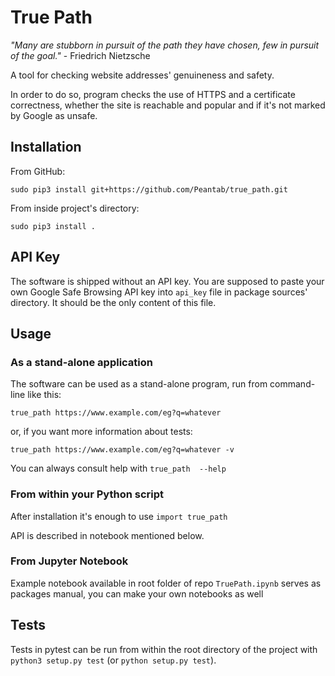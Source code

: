 True Path
==========

*"Many are stubborn in pursuit of the path they have chosen, few in pursuit of the goal."* - Friedrich Nietzsche

A tool for checking website addresses' genuineness and safety.

In order to do so, program checks the use of HTTPS and a certificate correctness, whether the site is reachable and popular and if it's not marked by Google as unsafe.

## Installation

From GitHub:

`sudo pip3 install git+https://github.com/Peantab/true_path.git
`

From inside project's directory:

`sudo pip3 install .`

## API Key

The software is shipped without an API key. You are supposed to paste your own Google Safe Browsing API key into `api_key` file in package sources' directory. It should be the only content of this file.

## Usage

### As a stand-alone application

The software can be used as a stand-alone program, run from command-line like this:


`true_path https://www.example.com/eg?q=whatever`

or, if you want more information about tests:

`true_path https://www.example.com/eg?q=whatever -v`

You can always consult help with `true_path  --help`

### From within your Python script

After installation it's enough to use `import true_path`

API is described in notebook mentioned below.

### From Jupyter Notebook

Example notebook available in root folder of repo `TruePath.ipynb` serves as packages manual, you can make your own notebooks as well

## Tests

Tests in pytest can be run from within the root directory of the project with `python3 setup.py test` (or `python setup.py test`).